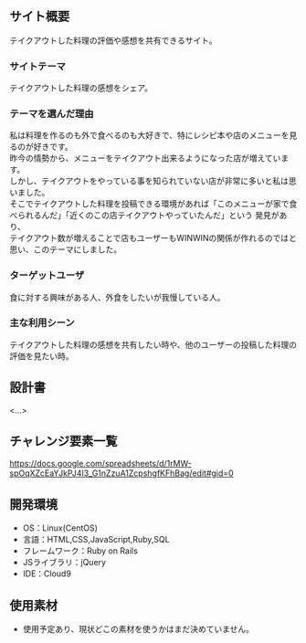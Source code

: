 # <Takeout>

## サイト概要
テイクアウトした料理の評価や感想を共有できるサイト。

### サイトテーマ
テイクアウトした料理の感想をシェア。

### テーマを選んだ理由
私は料理を作るのも外で食べるのも大好きで、特にレシピ本や店のメニューを見るのが好きです。<br>
昨今の情勢から、メニューをテイクアウト出来るようになった店が増えています。<br>
しかし、テイクアウトをやっている事を知られていない店が非常に多いと私は思いました。<br>
そこでテイクアウトした料理を投稿できる環境があれば「このメニューが家で食べられるんだ」「近くのこの店テイクアウトやっていたんだ」という
発見があり、<br>テイクアウト数が増えることで店もユーザーもWINWINの関係が作れるのではと思い、このテーマにしました。

### ターゲットユーザ
食に対する興味がある人、外食をしたいが我慢している人。

### 主な利用シーン
テイクアウトした料理の感想を共有したい時や、他のユーザーの投稿した料理の評価を見たい時。

## 設計書
<...>

## チャレンジ要素一覧
<https://docs.google.com/spreadsheets/d/1rMW-spOqXZcEaYJkPJ4I3_G1nZzuA1ZcpshgfKFhBag/edit#gid=0>

## 開発環境
- OS：Linux(CentOS)
- 言語：HTML,CSS,JavaScript,Ruby,SQL
- フレームワーク：Ruby on Rails
- JSライブラリ：jQuery
- IDE：Cloud9

## 使用素材
- 使用予定あり、現状どこの素材を使うかはまだ決めていません。